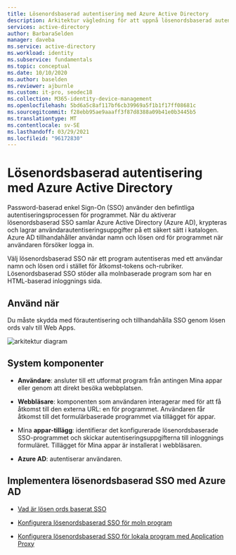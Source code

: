 ```yaml
---
title: Lösenordsbaserad autentisering med Azure Active Directory
description: Arkitektur vägledning för att uppnå lösenordsbaserad autentisering med Azure Active Directory.
services: active-directory
author: BarbaraSelden
manager: daveba
ms.service: active-directory
ms.workload: identity
ms.subservice: fundamentals
ms.topic: conceptual
ms.date: 10/10/2020
ms.author: baselden
ms.reviewer: ajburnle
ms.custom: it-pro, seodec18
ms.collection: M365-identity-device-management
ms.openlocfilehash: 5bd6a5c8af117bf6cb39969a5f1b1f17ff08681c
ms.sourcegitcommit: f28ebb95ae9aaaff3f87d8388a09b41e0b3445b5
ms.translationtype: MT
ms.contentlocale: sv-SE
ms.lasthandoff: 03/29/2021
ms.locfileid: "96172830"
---
```

# <a name="password-based-authentication-with-azure-active-directory"></a>Lösenordsbaserad autentisering med Azure Active Directory

Password-baserad enkel Sign-On (SSO) använder den befintliga autentiseringsprocessen för programmet. När du aktiverar lösenordsbaserad SSO samlar Azure Active Directory (Azure AD), krypteras och lagrar användarautentiseringsuppgifter på ett säkert sätt i katalogen. Azure AD tillhandahåller användar namn och lösen ord för programmet när användaren försöker logga in.

Välj lösenordsbaserad SSO när ett program autentiseras med ett användar namn och lösen ord i stället för åtkomst-tokens och-rubriker. Lösenordsbaserad SSO stöder alla molnbaserade program som har en HTML-baserad inloggnings sida. 

## <a name="use-when"></a>Använd när

Du måste skydda med förautentisering och tillhandahålla SSO genom lösen ords valv till Web Apps.

![arkitektur diagram](./media/authentication-patterns/password-based-sso-auth.png)


## <a name="components-of-system"></a>System komponenter

* **Användare**: ansluter till ett utformat program från antingen Mina appar eller genom att direkt besöka webbplatsen. 

* **Webbläsare**: komponenten som användaren interagerar med för att få åtkomst till den externa URL: en för programmet. Användaren får åtkomst till det formulärbaserade programmet via tillägget för appar. 

* Mina **appar-tillägg**: identifierar det konfigurerade lösenordsbaserade SSO-programmet och skickar autentiseringsuppgifterna till inloggnings formuläret. Tillägget för Mina appar är installerat i webbläsaren. 

* **Azure AD**: autentiserar användaren.

## <a name="implement-password-based-sso-with-azure-ad"></a>Implementera lösenordsbaserad SSO med Azure AD

* [Vad är lösen ords baserat SSO](../manage-apps/what-is-single-sign-on.md) 

* [Konfigurera lösenordsbaserad SSO för moln program ](../manage-apps/configure-password-single-sign-on-non-gallery-applications.md)

* [Konfigurera lösenordsbaserad SSO för lokala program med Application Proxy](../manage-apps/application-proxy-configure-single-sign-on-password-vaulting.md)

